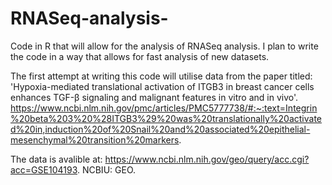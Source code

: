 # RNASeq-analysis-
Code in R that will allow for the analysis of RNASeq analysis. I plan to write the code in a way that allows for fast analysis of new datasets. 

The first attempt at writing this code will utilise data from the paper titled: 'Hypoxia-mediated translational activation of ITGB3 in breast cancer cells enhances TGF-β signaling and malignant features in vitro and in vivo'. 
https://www.ncbi.nlm.nih.gov/pmc/articles/PMC5777738/#:~:text=Integrin%20beta%203%20%28ITGB3%29%20was%20translationally%20activated%20in,induction%20of%20Snail%20and%20associated%20epithelial-mesenchymal%20transition%20markers.

The data is avalible at: https://www.ncbi.nlm.nih.gov/geo/query/acc.cgi?acc=GSE104193. NCBIU: GEO.
